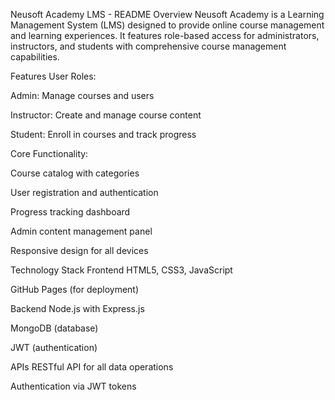Neusoft Academy LMS - README
Overview
Neusoft Academy is a Learning Management System (LMS) designed to provide online course management and learning experiences. It features role-based access for administrators, instructors, and students with comprehensive course management capabilities.

Features
User Roles:

Admin: Manage courses and users

Instructor: Create and manage course content

Student: Enroll in courses and track progress

Core Functionality:

Course catalog with categories

User registration and authentication

Progress tracking dashboard

Admin content management panel

Responsive design for all devices

Technology Stack
Frontend
HTML5, CSS3, JavaScript

GitHub Pages (for deployment)

Backend
Node.js with Express.js

MongoDB (database)

JWT (authentication)

APIs
RESTful API for all data operations

Authentication via JWT tokens

